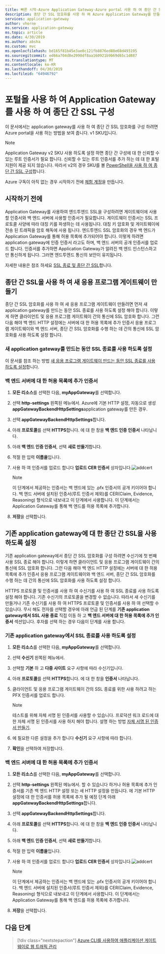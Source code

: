 ```yaml
---
title: 빠른 시작-Azure Application Gateway-Azure portal 사용 하 여 종단 간 SSL 암호화 구성 | Microsoft Docs
description: 종단 간 SSL 암호화를 사용 하 여 Azure Application Gateway를 만들려면 Azure portal을 사용 하는 방법에 알아봅니다.
services: application-gateway
author: vhorne
ms.service: application-gateway
ms.topic: article
ms.date: 4/30/2019
ms.author: absha
ms.custom: mvc
ms.openlocfilehash: bd165f81b45e3ae0c121fb8876ed88e68d493195
ms.sourcegitcommit: ed66a704d8e2990df8aa160921b9b69d65c1d887
ms.translationtype: MT
ms.contentlocale: ko-KR
ms.lasthandoff: 04/30/2019
ms.locfileid: "64946792"
---
```

# <a name="configure-end-to-end-ssl-by-using-application-gateway-with-the-portal"></a>포털을 사용 하 여 Application Gateway를 사용 하 여 종단 간 SSL 구성

이 문서에서는 application gateway를 사용 하 여 종단 간 SSL 암호화를 구성 하려면 Azure portal을 사용 하는 방법을 보여 줍니다. v1 SKU입니다.  

> [!NOTE]
> Application Gateway v2 SKU 사용 하도록 설정 하면 종단 간 구성에 대 한 신뢰할 수 있는 루트 인증서가 필요 합니다. 신뢰할 수 있는 루트 인증서를 추가 하는 데 대 한 포털 지원이 제공 되지 않습니다. 따라서 v2의 경우 SKU를 볼 [PowerShell을 사용 하 여 종단 간 SSL 구성](https://docs.microsoft.com/azure/application-gateway/application-gateway-end-to-end-ssl-powershell)합니다.

Azure 구독이 아직 없는 경우 시작하기 전에 [체험 계정](https://azure.microsoft.com/free/?WT.mc_id=A261C142F)을 만듭니다.

## <a name="before-you-begin"></a>시작하기 전에

Application Gateway를 사용하여 엔드투엔드 SSL을 구성하려면 게이트웨이에 사용할 인증서와 백 엔드 서버에 사용할 인증서가 필요합니다. 게이트웨이 인증서는 SSL 프로토콜 사양에 따라 대칭 키를 파생하는 데 사용됩니다. 대칭 키 암호화 및 게이트웨이에 전송 된 트래픽을 암호 해독에 사용 됩니다. 엔드투엔드 SSL 암호화의 경우 백 엔드가 Application Gateway를 통해 허용 목록에 추가되어야 합니다. 이렇게 하려면 application gateway에 인증 인증서 라고도 하며, 백 엔드 서버의 공개 인증서를 업로드 합니다. 인증서를 추가하면 Application Gateway가 알려진 백 엔드 인스턴스하고만 통신하게 됩니다. 그러면 엔드투엔드 통신의 보안이 유지됩니다.

자세한 내용은 참조 하세요 [SSL 종료 및 종단 간 SSL](https://docs.microsoft.com/azure/application-gateway/ssl-overview)합니다.

## <a name="create-a-new-application-gateway-with-end-to-end-ssl"></a>종단 간 SSL을 사용 하 여 새 응용 프로그램 게이트웨이 만들기

종단 간 SSL 암호화를 사용 하 여 새 응용 프로그램 게이트웨이 만들려면 먼저 새 application gateway를 만드는 동안 SSL 종료를 사용 하도록 설정 해야 합니다. 이렇게 하면 클라이언트 및 응용 프로그램 게이트웨이 간의 통신에 SSL 암호화 합니다. 그런 다음 해야 백 엔드 HTTP 설정에는 서버에 대 한 허용 목록에 추가 인증서 응용 프로그램 게이트웨이와 백 엔드 서버, 종단 간 SSL 암호화를 수행 하는 데 간의 통신에 SSL 암호화를 사용 하도록 설정 합니다.

### <a name="enable-ssl-termination-while-creating-a-new-application-gateway"></a>새 application gateway를 만드는 동안 SSL 종료를 사용 하도록 설정

이 문서를 참조 하는 방법 [새 응용 프로그램 게이트웨이 만드는 동안 SSL 종료를 사용 하도록 설정](https://docs.microsoft.com/azure/application-gateway/create-ssl-portal)합니다.

### <a name="whitelist-certificates-for-backend-servers"></a>백 엔드 서버에 대 한 허용 목록에 추가 인증서

1. **모든 리소스**를 선택한 다음, **myAppGateway**를 선택합니다.

2. 선택 **http-settings** 왼쪽된 메뉴에서. Azure에 기본 HTTP 설정, 자동으로 생성 **appGatewayBackendHttpSettings**application gateway를 만든 경우. 

3. 선택 **appGatewayBackendHttpSettings**합니다.

4. 아래 **프로토콜**를 선택 **HTTPS**합니다. 에 대 한 창을 **백 엔드 인증 인증서** 나타납니다. 

5. 아래 **백 엔드 인증 인증서**, 선택 **새로 만들기**합니다.

6. 적절 한 입력 **이름을**입니다.

7. 사용 하 여 인증서를 업로드 합니다 **업로드 CER 인증서** 상자입니다.![ addcert](./media/end-to-end-ssl-portal/addcert.png)

   > [!NOTE]
   > 이 단계에서 제공하는 인증서는 백 엔드에 있는 .pfx 인증서의 공개 키이어야 합니다. 백 엔드 서버에 설치된 인증서(루트 인증서 제외)를 CER(Claim, Evidence, Reasoning) 형식으로 내보내고 이 단계에서 사용합니다. 이 단계에서는 Application Gateway를 통해 백 엔드를 허용 목록에 추가합니다.

8. **저장**을 선택합니다.

## <a name="enable-end-to-end-ssl-for-existing-application-gateway"></a>기존 application gateway에 대 한 종단 간 SSL을 사용 하도록 설정

기존 application gateway에서 종단 간 SSL 암호화를 구성 하려면 수신기에 첫 번째 사용 SSL 종료 해야 합니다. 이렇게 하면 클라이언트 및 응용 프로그램 게이트웨이 간의 통신에 SSL 암호화 합니다. 그런 다음 해야 백 엔드 HTTP 설정에는 서버에 대 한 허용 목록에 추가 인증서 응용 프로그램 게이트웨이와 백 엔드 서버, 종단 간 SSL 암호화를 수행 하는 데 간의 통신에 SSL 암호화를 사용 하도록 설정 합니다.

HTTPS 프로토콜 및 인증서를 사용 하 여 수신기를 사용 하 여 SSL 종료를 사용 하도록 설정 해야 합니다. 기존 수신기의 프로토콜을 변경할 수 없습니다. 따라서 새 수신기를 만들거나 기존 수신기를 사용 하 여 HTTPS 프로토콜 및 인증서를 사용 하 여 선택할 수 있습니다. 무시 해도 전자를 선택할 경우에 아래 언급 된 단계를 **기존 application gateway에서 SSL 사용 종료** 직접 이동 하 고 **백 엔드 서버에 대 한 허용 목록에 추가 인증서** 섹션입니다. 후자를 선택 하는 경우 다음이 단계를 사용 합니다.

### <a name="enable-ssl-termination-in-existing-application-gateway"></a>기존 application gateway에서 SSL 종료를 사용 하도록 설정

1. **모든 리소스**를 선택한 다음, **myAppGateway**를 선택합니다.

2. 선택 **수신기** 왼쪽된 메뉴에서.

3. 선택할 **기본** 하 고 **다중 사이트** 요구 사항에 따라 수신기입니다.

4. 아래 **프로토콜**를 선택 **HTTPS**합니다. 에 대 한 창을 **인증서** 나타납니다.

5. 클라이언트 및 응용 프로그램 게이트웨이 간의 SSL 종료를 위한 사용 하려고 하는 PFX 인증서를 업로드 합니다.

   > [!NOTE]
   > 테스트를 위해 자체 서명 된 인증서를 사용할 수 있습니다. 프로덕션 워크 로드에 대 한 자체 서명 된 인증서를 사용 하지 해야 합니다. 설명 하는 방법 [자체 서명 된 인증서 만들기](https://docs.microsoft.com/azure/application-gateway/create-ssl-portal#create-a-self-signed-certificate).

6. 에 필요한 다른 설정을 추가 합니다 **수신기** 요구 사항에 따라 합니다.

7. **확인**을 선택하여 저장합니다.

### <a name="whitelist-certificates-for-backend-servers"></a>백 엔드 서버에 대 한 허용 목록에 추가 인증서

1. **모든 리소스**를 선택한 다음, **myAppGateway**를 선택합니다.

2. 선택 **http-settings** 왼쪽된 메뉴에서. 할 수 있습니다 하거나 허용 목록에 추가 인증서를 기존 백 엔드 HTTP 설정 또는 새 HTTP 설정을 만듭니다. 에 기본 HTTP 설정에 대 한 인증서를 허용 목록에 추가 될 예정 단계 아래 **appGatewayBackendHttpSettings**합니다.

3. 선택 **appGatewayBackendHttpSettings**합니다.

4. 아래 **프로토콜**를 선택 **HTTPS**합니다. 에 대 한 창을 **백 엔드 인증 인증서** 나타납니다. 

5. 아래 **백 엔드 인증 인증서**, 선택 **새로 만들기**합니다.

6. 적절 한 입력 **이름을**입니다.

7. 사용 하 여 인증서를 업로드 합니다 **업로드 CER 인증서** 상자입니다.![ addcert](./media/end-to-end-ssl-portal/addcert.png)

   > [!NOTE]
   > 이 단계에서 제공하는 인증서는 백 엔드에 있는 .pfx 인증서의 공개 키이어야 합니다. 백 엔드 서버에 설치된 인증서(루트 인증서 제외)를 CER(Claim, Evidence, Reasoning) 형식으로 내보내고 이 단계에서 사용합니다. 이 단계에서는 Application Gateway를 통해 백 엔드를 허용 목록에 추가합니다.

8. **저장**을 선택합니다.

## <a name="next-steps"></a>다음 단계

> [!div class="nextstepaction"]
> [Azure CLI를 사용하여 애플리케이션 게이트웨이로 웹 트래픽 관리](./tutorial-manage-web-traffic-cli.md)
